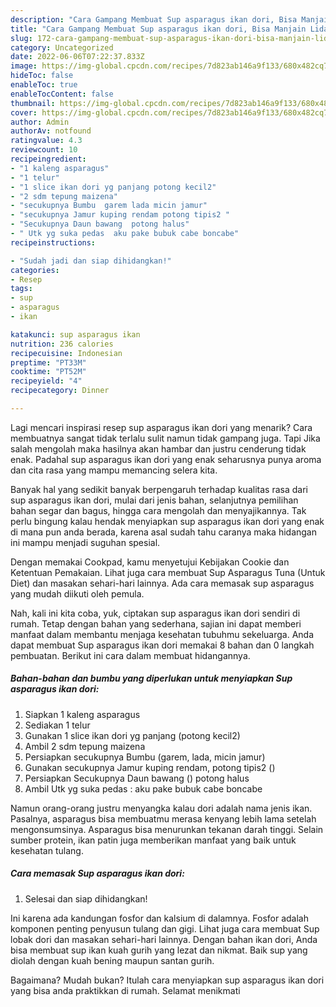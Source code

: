 ```yaml
---
description: "Cara Gampang Membuat Sup asparagus ikan dori, Bisa Manjain Lidah"
title: "Cara Gampang Membuat Sup asparagus ikan dori, Bisa Manjain Lidah"
slug: 172-cara-gampang-membuat-sup-asparagus-ikan-dori-bisa-manjain-lidah
category: Uncategorized
date: 2022-06-06T07:22:37.833Z
image: https://img-global.cpcdn.com/recipes/7d823ab146a9f133/680x482cq70/sup-asparagus-ikan-dori-foto-resep-utama.jpg
hideToc: false
enableToc: true
enableTocContent: false
thumbnail: https://img-global.cpcdn.com/recipes/7d823ab146a9f133/680x482cq70/sup-asparagus-ikan-dori-foto-resep-utama.jpg
cover: https://img-global.cpcdn.com/recipes/7d823ab146a9f133/680x482cq70/sup-asparagus-ikan-dori-foto-resep-utama.jpg
author: Admin
authorAv: notfound
ratingvalue: 4.3
reviewcount: 10
recipeingredient:
- "1 kaleng asparagus"
- "1 telur"
- "1 slice ikan dori yg panjang potong kecil2"
- "2 sdm tepung maizena"
- "secukupnya Bumbu  garem lada micin jamur"
- "secukupnya Jamur kuping rendam potong tipis2 "
- "Secukupnya Daun bawang  potong halus"
- " Utk yg suka pedas  aku pake bubuk cabe boncabe"
recipeinstructions:

- "Sudah jadi dan siap dihidangkan!"
categories:
- Resep
tags:
- sup
- asparagus
- ikan

katakunci: sup asparagus ikan 
nutrition: 236 calories
recipecuisine: Indonesian
preptime: "PT33M"
cooktime: "PT52M"
recipeyield: "4"
recipecategory: Dinner

---
```



Lagi mencari inspirasi resep sup asparagus ikan dori yang menarik? Cara membuatnya sangat tidak terlalu sulit namun tidak gampang juga. Tapi Jika salah mengolah maka hasilnya akan hambar dan justru cenderung tidak enak. Padahal sup asparagus ikan dori yang enak seharusnya punya aroma dan cita rasa yang mampu memancing selera kita.


Banyak hal yang sedikit banyak berpengaruh terhadap kualitas rasa dari sup asparagus ikan dori, mulai dari jenis bahan, selanjutnya pemilihan bahan segar dan bagus, hingga cara mengolah dan menyajikannya. Tak perlu bingung kalau hendak menyiapkan sup asparagus ikan dori yang enak di mana pun anda berada, karena asal sudah tahu caranya maka hidangan ini mampu menjadi suguhan spesial.

Dengan memakai Cookpad, kamu menyetujui Kebijakan Cookie dan Ketentuan Pemakaian. Lihat juga cara membuat Sup Asparagus Tuna (Untuk Diet) dan masakan sehari-hari lainnya. Ada cara memasak sup asparagus yang mudah diikuti oleh pemula.


Nah, kali ini kita coba, yuk, ciptakan sup asparagus ikan dori sendiri di rumah. Tetap dengan bahan yang sederhana, sajian ini dapat memberi manfaat dalam membantu menjaga kesehatan tubuhmu sekeluarga. Anda dapat membuat Sup asparagus ikan dori memakai 8 bahan dan 0 langkah pembuatan. Berikut ini cara dalam membuat hidangannya.

<!--inarticleads1-->

##### Bahan-bahan dan bumbu yang diperlukan untuk menyiapkan Sup asparagus ikan dori:

1. Siapkan 1 kaleng asparagus
1. Sediakan 1 telur
1. Gunakan 1 slice ikan dori yg panjang (potong kecil2)
1. Ambil 2 sdm tepung maizena
1. Persiapkan secukupnya Bumbu  (garem, lada, micin jamur)
1. Gunakan secukupnya Jamur kuping rendam, potong tipis2 ()
1. Persiapkan Secukupnya Daun bawang () potong halus
1. Ambil  Utk yg suka pedas : aku pake bubuk cabe boncabe


Namun orang-orang justru menyangka kalau dori adalah nama jenis ikan. Pasalnya, asparagus bisa membuatmu merasa kenyang lebih lama setelah mengonsumsinya. Asparagus bisa menurunkan tekanan darah tinggi. Selain sumber protein, ikan patin juga memberikan manfaat yang baik untuk kesehatan tulang. 

<!--inarticleads2-->

##### Cara memasak Sup asparagus ikan dori:


1. Selesai dan siap dihidangkan!

Ini karena ada kandungan fosfor dan kalsium di dalamnya. Fosfor adalah komponen penting penyusun tulang dan gigi. Lihat juga cara membuat Sup lobak dori dan masakan sehari-hari lainnya. Dengan bahan ikan dori, Anda bisa membuat sup ikan kuah gurih yang lezat dan nikmat. Baik sup yang diolah dengan kuah bening maupun santan gurih. 

Bagaimana? Mudah bukan? Itulah cara menyiapkan sup asparagus ikan dori yang bisa anda praktikkan di rumah. Selamat menikmati
